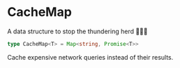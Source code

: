 # CacheMap

A data structure to stop the thundering herd 🐎🐎🐎

```typescript
type CacheMap<T> = Map<string, Promise<T>>
```
Cache expensive network queries instead of their results.

